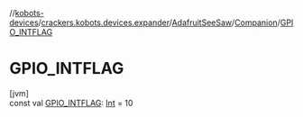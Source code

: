 //[kobots-devices](../../../../index.md)/[crackers.kobots.devices.expander](../../index.md)/[AdafruitSeeSaw](../index.md)/[Companion](index.md)/[GPIO_INTFLAG](-g-p-i-o_-i-n-t-f-l-a-g.md)

# GPIO_INTFLAG

[jvm]\
const val [GPIO_INTFLAG](-g-p-i-o_-i-n-t-f-l-a-g.md): [Int](https://kotlinlang.org/api/latest/jvm/stdlib/kotlin/-int/index.html) = 10
